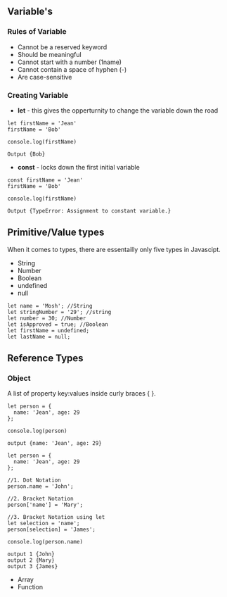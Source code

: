 
## Variable's
### Rules of Variable
  - Cannot be a reserved keyword
  - Should be meaningful
  - Cannot start with a number (1name)
  - Cannot contain a space of hyphen (-)
  - Are case-sensitive

### Creating Variable
  - <b>let</b> - this gives the opperturnity to change the variable down the road
```
let firstName = 'Jean'
firstName = 'Bob'

console.log(firstName)
```
```
Output {Bob}
```
  - <b>const</b> - locks down the first initial variable
```
const firstName = 'Jean'
firstName = 'Bob'

console.log(firstName)
```
```
Output {TypeError: Assignment to constant variable.}
```

## Primitive/Value types

When it comes to types, there are essentailly only five types in Javascipt.
  - String
  - Number
  - Boolean
  - undefined
  - null

```
let name = 'Mosh'; //String
let stringNumber = '29'; //string
let number = 30; //Number
let isApproved = true; //Boolean
let firstName = undefined;
let lastName = null;
```

## Reference Types
### Object 
A list of property key:values inside curly braces { }.
```
let person = {
  name: 'Jean', age: 29
};

console.log(person)
```
```
output {name: 'Jean', age: 29}
```
```
let person = {
  name: 'Jean', age: 29
};

//1. Dot Notation
person.name = 'John';

//2. Bracket Notation
person['name'] = 'Mary';

//3. Bracket Notation using let
let selection = 'name';
person[selection] = 'James';

console.log(person.name)
```
```
output 1 {John}
output 2 {Mary}
output 3 {James}
```

  - Array 
  - Function


